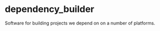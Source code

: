 dependency_builder
==================

Software for building projects we depend on on a number of platforms.
